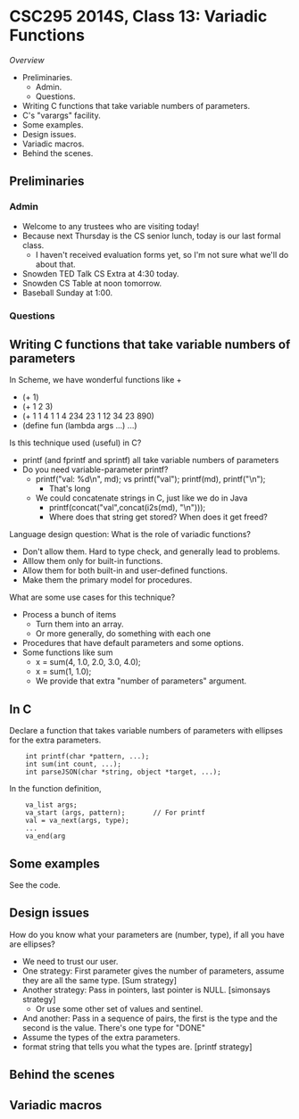CSC295 2014S, Class 13: Variadic Functions
==========================================

_Overview_

* Preliminaries.
    * Admin.
    * Questions.
* Writing C functions that take variable numbers of parameters.
* C's "varargs" facility.
* Some examples.
* Design issues.
* Variadic macros.
* Behind the scenes.

Preliminaries
-------------

### Admin

* Welcome to any trustees who are visiting today!
* Because next Thursday is the CS senior lunch, today is our last formal class.
    * I haven't received evaluation forms yet, so I'm not sure what we'll
      do about that.
* Snowden TED Talk CS Extra at 4:30 today.
* Snowden CS Table at noon tomorrow.
* Baseball Sunday at 1:00.

### Questions

Writing C functions that take variable numbers of parameters
------------------------------------------------------------

In Scheme, we have wonderful functions like +

* (+ 1)
* (+ 1 2 3)
* (+ 1 1 4 1 1 4 234 23 1 12 34 23  890)
* (define fun (lambda args ...) ...)

Is this technique used (useful) in C?

* printf (and fprintf and sprintf) all take variable numbers of parameters
* Do you need variable-parameter printf?
    * printf("val: %d\n", md); vs printf("val"); printf(md), printf("\n");
       * That's long
    * We could concatenate strings in C, just like we do in Java
       * printf(concat("val",concat(i2s(md), "\n")));
       * Where does that string get stored?  When does it get freed?

Language design question: What is the role of variadic functions?

* Don't allow them.  Hard to type check, and generally lead to problems.
* Alllow them only for built-in functions.
* Allow them for both built-in and user-defined functions.
* Make them the primary model for procedures.

What are some use cases for this technique?

* Process a bunch of items
    * Turn them into an array.
    * Or more generally, do something with each one
* Procedures that have default parameters and some options.
* Some functions like sum
    * x = sum(4, 1.0, 2.0, 3.0, 4.0);
    * x = sum(1, 1.0);
    * We provide that extra "number of parameters" argument.

In C
----

Declare a function that takes variable numbers of parameters with
ellipses for the extra parameters.

        int printf(char *pattern, ...);
        int sum(int count, ...);
        int parseJSON(char *string, object *target, ...);

In the function definition,

        va_list args;
        va_start (args, pattern);       // For printf
        val = va_next(args, type);
        ...
        va_end(arg

Some examples
-------------

See the code.

Design issues
-------------

How do you know what your parameters are (number, type), if all you have
are ellipses?

* We need to trust our user.
* One strategy: First parameter gives the number of parameters,
  assume they are all the same type.  [Sum strategy]
* Another strategy: Pass in pointers, last pointer is NULL. 
  [simonsays strategy]
   * Or use some other set of values and sentinel.
* And another: Pass in a sequence of pairs, the first is the type 
  and the second is the value.  There's one type for "DONE"
* Assume the types of the extra parameters.
* format string that tells you what the types are. [printf strategy]

Behind the scenes
-----------------

Variadic macros
---------------

